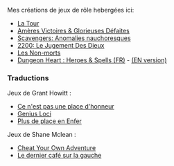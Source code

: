 Mes créations de jeux de rôle hebergées ici:

- [La Tour](latour)
- [Amères Victoires & Glorieuses Défaites](gdav)
- [Scavengers: Anomalies nauchoresques](scavengers)
- [2200: Le Jugement Des Dieux](2200_le_jugement_des_dieux)
- [Les Non-morts](LesNonMorts)
- [Dungeon Heart : Heroes & Spells (FR)](DungeonHeartHeroesAndSpells) - [(EN version)](DungeonHeartHeroesAndSpells/DungeonHeartHeroesAndSpells_en.html)
<!-- [chimera](chimera) -->
<!-- [Sous Terre](sous-terre) -->

### Traductions

Jeux de Grant Howitt :

- [Ce n'est pas une place d'honneur](ce-nest-pas-une-place-dhonneur)
- [Genius Loci](genius-loci)
- [Plus de place en Enfer](plus-de-place-en-enfer)

Jeux de Shane Mclean :

- [Cheat Your Own Adventure](CheatYourOwnAdventure)
- [Le dernier café sur la gauche](LeDernierCaféSurLaGauche.html)
